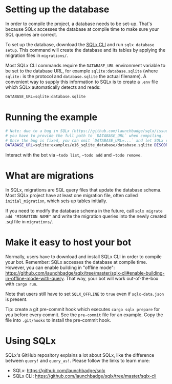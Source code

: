 # Setting up the database

In order to compile the project, a database needs to be set-up. That's because SQLx accesses the
database at compile time to make sure your SQL queries are correct.

To set up the database, download the [SQLx CLI](https://github.com/launchbadge/sqlx/tree/master/sqlx-cli)
and run `sqlx database setup`. This command will create the database and its tables by applying
the migration files in `migrations/`.

Most SQLx CLI commands require the `DATABASE_URL` environment variable to be set to the database
URL, for example `sqlite:database.sqlite` (where `sqlite:` is the protocol and `database.sqlite` the
actual filename). A convenient way to supply this information to SQLx is to create a `.env` file
which SQLx automatically detects and reads:

```rust
DATABASE_URL=sqlite:database.sqlite
```

# Running the example

```sh
# Note: due to a bug in SQLx (https://github.com/launchbadge/sqlx/issues/3099),
# you have to provide the full path to `DATABASE_URL` when compiling.
# Once the bug is fixed, you can omit `DATABASE_URL=...` and let SQLx read the `.env` file.
DATABASE_URL=sqlite:examples/e16_sqlite_database/database.sqlite DISCORD_TOKEN=... cargo run
```

Interact with the bot via `~todo list`, `~todo add` and `~todo remove`.

# What are migrations

In SQLx, migrations are SQL query files that update the database schema. Most SQLx project have at
least one migration file, often called `initial_migration`, which sets up tables initially.

If you need to modify the database schema in the future, call `sqlx migrate add "MIGRATION NAME"`
and write the migration queries into the newly created .sql file in `migrations/`.

# Make it easy to host your bot

Normally, users have to download and install SQLx CLI in order to compile your bot. Remember:
SQLx accesses the database at compile time. However, you can enable building in "offline mode":
https://github.com/launchbadge/sqlx/tree/master/sqlx-cli#enable-building-in-offline-mode-with-query.
That way, your bot will work out-of-the-box with `cargo run`.

Note that users still have to set `SQLX_OFFLINE` to `true` even if `sqlx-data.json` is present.

Tip: create a git pre-commit hook which executes `cargo sqlx prepare` for you before every commit.
See the `pre-commit` file for an example. Copy the file into `.git/hooks` to install the pre-commit
hook.

# Using SQLx

SQLx's GitHub repository explains a lot about SQLx, like the difference between `query!` and
`query_as!`. Please follow the links to learn more:

- SQLx: https://github.com/launchbadge/sqlx
- SQLx CLI: https://github.com/launchbadge/sqlx/tree/master/sqlx-cli
